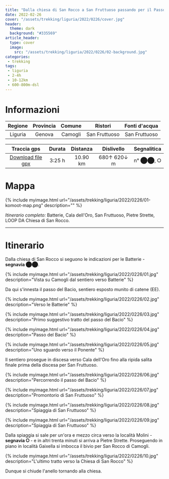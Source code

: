 ```yaml
---
title: "Dalla chiesa di San Rocco a San Fruttuoso passando per il Passo del Bacio"
date: 2022-02-26
cover: "/assets/trekking/liguria/2022/0226/cover.jpg"
header:
  theme: dark
  background: "#335569"
article_header:
  type: cover
  image:
    src: "/assets/trekking/liguria/2022/0226/02-background.jpg"
categories:
 - trekking
tags:
 - liguria
 - 2-4h
 - 10-12km
 - 600-800m-dsl
---
```


# Informazioni

|       Regione       | Provincia |   Comune     | Ristori | Fonti d'acqua |
|:-------------------:|:---------:|:------------:|:------:|:--------:|
| Liguria |   Genova  | Camogli | San Fruttuoso | San Fruttuoso |

|     Traccia gps     |  Durata |  Distanza | Dislivello  | Segnalitica |
|:-------------------:| :------:| :--------:|:----------: | :---------: |
| [Download file gpx](/trekking/liguria/2022/0226/traccia-gps.gpx) |  3:25 h |  10.90 km | 680↑ 620↓ m | n° ⬤⬤, ⭘ |


# Mappa

{% include myimage.html url="/assets/trekking/liguria/2022/0226/01-komoot-map.png" description="" %}

*Itinerario completo:* Batterie, Cala dell'Oro, San Fruttuoso, Pietre Strette, LOOP DA Chiesa di San Rocco.

---

# Itinerario

Dalla chiesa di San Rocco si seguono le indicazioni per le Batterie - **segnavia ⬤⬤**.

{% include myimage.html url="/assets/trekking/liguria/2022/0226/01.jpg" description="Vista su Camogli dal sentiero verso Batterie" %}

Da qui s'innesta il passo del Bacio, sentiero esposto munito di catene (EE).

{% include myimage.html url="/assets/trekking/liguria/2022/0226/02.jpg" description="Verso le Batterie" %}

{% include myimage.html url="/assets/trekking/liguria/2022/0226/03.jpg" description="Primo suggestivo tratto del passo del Bacio" %}

{% include myimage.html url="/assets/trekking/liguria/2022/0226/04.jpg" description="Passo del Bacio" %}

{% include myimage.html url="/assets/trekking/liguria/2022/0226/05.jpg" description="Uno sguardo verso il Ponente" %}

Il sentiero prosegue in discesa verso Cala dell'Oro fino alla ripida salita finale prima della discesa per San Fruttuoso.

{% include myimage.html url="/assets/trekking/liguria/2022/0226/06.jpg" description="Percorrendo il passo del Bacio" %}

{% include myimage.html url="/assets/trekking/liguria/2022/0226/07.jpg" description="Promontorio di San Fruttuoso" %}

{% include myimage.html url="/assets/trekking/liguria/2022/0226/08.jpg" description="Spiaggia di San Fruttuoso" %}

{% include myimage.html url="/assets/trekking/liguria/2022/0226/09.jpg" description="Spiaggia di San Fruttuoso" %}

Dalla spiaggia si sale per un'ora e mezzo circa verso la località Molini - **segnavia ⭘** - e in altri trenta minuti si arriva a Pietre Strette. Proseguendo in piano in località Gaixella si imbocca il bivio per San Rocco di Camogli.

{% include myimage.html url="/assets/trekking/liguria/2022/0226/10.jpg" description="L'ultimo tratto verso la Chiesa di San Rocco" %}

Dunque si chiude l'anello tornando alla chiesa.
